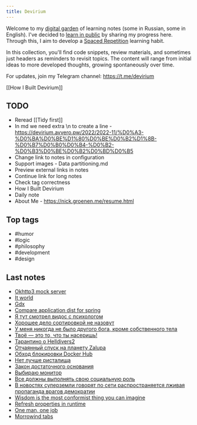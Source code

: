 ```yaml
---
title: Devirium
---
```


Welcome to my [digital garden](https://maggieappleton.com/garden-history) of learning notes (some in Russian, some in English). I've decided to [learn in public](https://dev.to/jbranchaud/how-i-learned-to-learn-in-public-2f4m) by sharing my progress here. Through this, I aim to develop a [Spaced Repetition](https://til.yenly.wtf/notes/spaced-repetition) learning habit.

In this collection, you'll find code snippets, review materials, and sometimes just headers as reminders to revisit topics. The content will range from initial ideas to more developed thoughts, growing spontaneously over time.

For updates, join my Telegram channel: https://t.me/devirium

[[How I Built Devirium]]

## TODO

- Reread [[Tidy first]]
- In md we need extra \n to create a line - https://devirium.avvero.pw/2022/2022-11/%D0%A3-%D0%BA%D0%BE%D1%80%D0%BE%D0%B2%D1%8B-%D0%B7%D0%B0%D0%B4-%D0%B2-%D0%B3%D0%BE%D0%B2%D0%BD%D0%B5
- Change link to notes in configuration
- Support images - Data partitioning.md
- Preview external links in notes
- Continue link for long notes
- Check tag correctness
- How I Built Devirium
- Daily note
- About Me - https://nick.groenen.me/resume.html

## Top tags
- #humor
- #logic
- #philosophy
- #development
- #design

## Last notes
- [Okhttp3 mock server](2024/2024-05/Okhttp3-mock-server.md)
- [It world](2024/2024-05/It-world.md)
- [Gdx](2024/2024-05/Gdx.md)
- [Compare application dist for spring](2024/2024-05/Compare-application-dist-for-spring.md)
- [Я тут смотрел видос с психологом](2024/2024-05/Я-тут-смотрел-видос-с-психологом.md)
- [Хорошее дело сортировкой не назовут](2024/2024-05/Хорошее-дело-сортировкой-не-назовут.md)
- [У меня никогда не было другого бога, кроме собственного тела](2024/2024-05/У-меня-никогда-не-было-другого-бога,-кроме-собственного-тела.md)
- [Твоё — это то, что ты насеришь!](2024/2024-05/Твоё-—-это-то,-что-ты-насеришь!.md)
- [Тарантино о Helldivers2](2024/2024-05/Тарантино-о-Helldivers2.md)
- [Отчаянный спуск на планету Zalupa](2024/2024-05/Отчаянный-спуск-на-планету-Zalupa.md)
- [Обход блокировки Docker Hub](2024/2024-05/Обход-блокировки-Docker-Hub.md)
- [Нет лучше ристалища](2024/2024-05/Нет-лучше-ристалища.md)
- [Закон достаточного основания](2024/2024-05/Закон-достаточного-основания.md)
- [Выбираю монитор](2024/2024-05/Выбираю-монитор.md)
- [Все должны выполнять свою социальную роль](2024/2024-05/Все-должны-выполнять-свою-социальную-роль.md)
- [В новостях суперземли говорят по сети распространяется лживая пропаганда врагов демократии](2024/2024-05/В-новостях-суперземли-говорят-по-сети-распространяется-лживая-пропаганда-врагов-демократии.md)
- [Wisdom is the most conformist thing you can imagine](2024/2024-04/Wisdom-is-the-most-conformist-thing-you-can-imagine.md)
- [Refresh properties in runtime](2024/2024-04/Refresh-properties-in-runtime.md)
- [One man, one job](2024/2024-04/One-man,-one-job.md)
- [Morrowind tabs](2024/2024-04/Morrowind-tabs.md)
